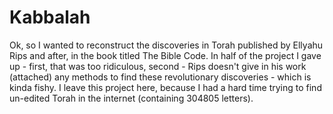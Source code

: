 # Kabbalah
Ok, so I wanted to reconstruct the discoveries in Torah published by Ellyahu Rips and after, in the book titled The Bible Code. In half of the project I gave up - first, that was too ridiculous, second - Rips doesn't give in his work (attached) any methods to find these revolutionary discoveries - which is kinda fishy. I leave this project here, because I had a hard time trying to find un-edited Torah in the internet (containing 304805 letters).
